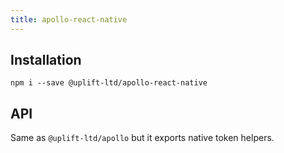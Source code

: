 ```yaml
---
title: apollo-react-native
---
```


## Installation

    npm i --save @uplift-ltd/apollo-react-native

## API

Same as `@uplift-ltd/apollo` but it exports native token helpers.
